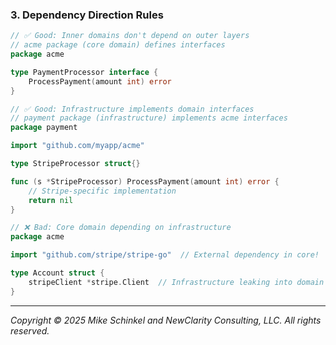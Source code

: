 ### 3. Dependency Direction Rules
```go
// ✅ Good: Inner domains don't depend on outer layers
// acme package (core domain) defines interfaces
package acme

type PaymentProcessor interface {
    ProcessPayment(amount int) error
}

// ✅ Good: Infrastructure implements domain interfaces
// payment package (infrastructure) implements acme interfaces
package payment

import "github.com/myapp/acme"

type StripeProcessor struct{}

func (s *StripeProcessor) ProcessPayment(amount int) error {
    // Stripe-specific implementation
    return nil
}

// ❌ Bad: Core domain depending on infrastructure
package acme

import "github.com/stripe/stripe-go"  // External dependency in core!

type Account struct {
    stripeClient *stripe.Client  // Infrastructure leaking into domain
}
```
---
*Copyright © 2025 Mike Schinkel and NewClarity Consulting, LLC. All rights reserved.*
